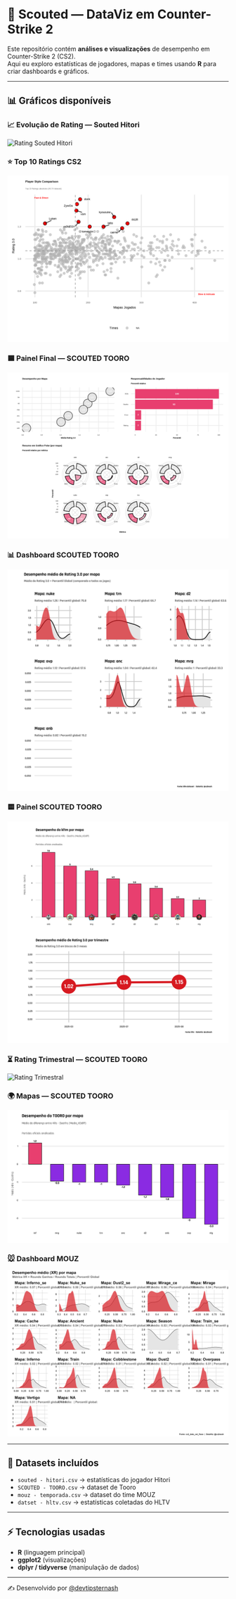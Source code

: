 # 🎯 Scouted — DataViz em Counter-Strike 2

Este repositório contém **análises e visualizações** de desempenho em Counter-Strike 2 (CS2).  
Aqui eu exploro estatísticas de jogadores, mapas e times usando **R** para criar dashboards e gráficos.

---

## 📊 Gráficos disponíveis

### 📈 Evolução de Rating — Souted Hitori
![Rating Souted Hitori](./souted_hitori%20rating%20trimestre.png)

### ⭐ Top 10 Ratings CS2
![Top 10 Ratings](top%2010%20ratings_cs2_xr.png)

### 🟦 Painel Final — SCOUTED TOORO
![Painel Final SCOUTED TOORO](painel_final_SCOUTED_TOORO.png)

### 📊 Dashboard SCOUTED TOORO
![Dashboard SCOUTED TOORO](dashboard_SCOUTED_TOORO.png)

### 🟨 Painel SCOUTED TOORO
![Painel SCOUTED TOORO](painel_SCOUTED_TOORO.png)

### ⏳ Rating Trimestral — SCOUTED TOORO
![Rating Trimestral](SCOUTED_TOORO%20rating%20trimestre.png)

### 🌍 Mapas — SCOUTED TOORO
![Mapas SCOUTED TOORO](SCOUTED_TOORO%20mapas.png)

### 🐭 Dashboard MOUZ
![Dashboard MOUZ](mouzdashboard_cs2_xr.png)

---

## 📂 Datasets incluídos
- `souted - hitori.csv` → estatísticas do jogador Hitori  
- `SCOUTED - TOORO.csv` → dataset de Tooro  
- `mouz - temporada.csv` → dataset do time MOUZ  
- `datset - hltv.csv` → estatísticas coletadas do HLTV  

---

## ⚡ Tecnologias usadas
- **R** (linguagem principal)
- **ggplot2** (visualizações)
- **dplyr / tidyverse** (manipulação de dados)

---

✍️ Desenvolvido por [@devtipsternash](https://github.com/devtipsternash)

